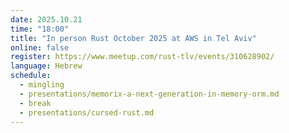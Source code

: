 ```yaml
---
date: 2025.10.21
time: "18:00"
title: "In person Rust October 2025 at AWS in Tel Aviv"
online: false
register: https://www.meetup.com/rust-tlv/events/310628902/
language: Hebrew
schedule:
  - mingling
  - presentations/memorix-a-next-generation-in-memory-orm.md
  - break
  - presentations/cursed-rust.md
---
```





